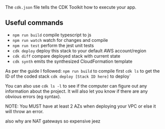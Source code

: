 
The `cdk.json` file tells the CDK Toolkit how to execute your app.

## Useful commands

 * `npm run build`   compile typescript to js
 * `npm run watch`   watch for changes and compile
 * `npm run test`    perform the jest unit tests
 * `cdk deploy`      deploy this stack to your default AWS account/region
 * `cdk diff`        compare deployed stack with current state
 * `cdk synth`       emits the synthesized CloudFormation template


As per the guide I followed:
`npm run build` to compile first
`cdk ls` to get the ID of the coded stack
`cdk deploy [Stack ID here]` to deploy`

You can also use `cdk ls -l` to see if the computer can figure out any information about the project. It will also let you know if there are any obvious errors (eg syntax).

NOTE: You MUST have at least 2 AZs when deploying your VPC or else it will throw an error.

also why are NAT gateways so expensive jeez